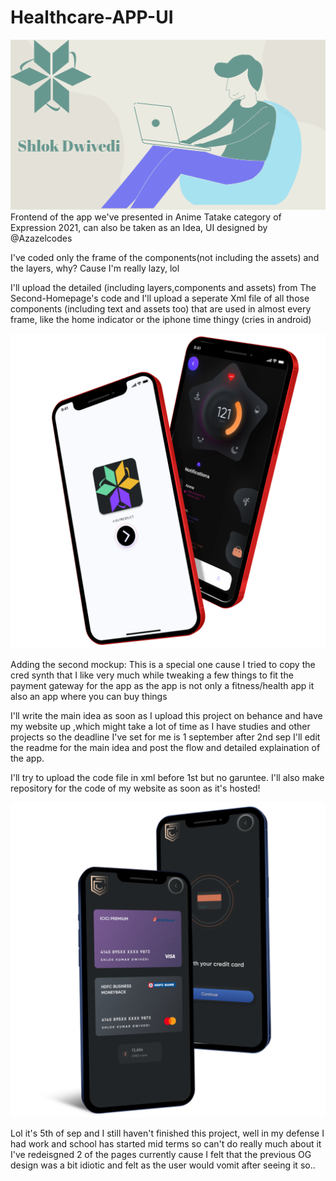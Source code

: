 # Healthcare-APP-UI
![](https://github.com/Azazelcodes/Healthcare-APP-UI/blob/main/BannerV.3.png)
Frontend of the app we've presented in Anime Tatake category of Expression 2021, can also be taken as an Idea, UI designed by @Azazelcodes

I've coded only the frame of the components(not including the assets) and the layers, why?
Cause I'm really lazy, lol

I'll upload the detailed (including layers,components and assets) from The Second-Homepage's code
and I'll upload a seperate Xml file of all those components (including text and assets too) that are used in almost every frame, like the home indicator or the iphone time thingy (cries in android)

![](https://github.com/Azazelcodes/Healthcare-APP-UI/blob/main/Pixel%20True%20Mockup.png)

Adding the second mockup: This is a special one cause I tried to copy the cred synth that I like very much while tweaking a few things to fit the payment gateway for the app as the app is not only a fitness/health app it also an app where you can buy things

I'll write the main idea as soon as I upload this project on behance and have my website up ,which might take a lot of time as I have studies and other projects so the deadline I've set for me is 1 september after 2nd sep I'll edit the readme for the main idea and post the flow and detailed explaination of the app.

I'll try to upload the code file in xml before 1st but no garuntee.
I'll also make repository for the code of my website as soon as it's hosted!

![](https://github.com/Azazelcodes/Healthcare-APP-UI/blob/main/cred%20mockup.png)

Lol it's 5th of sep and I still haven't finished this project, well in my defense I had work and school has started mid terms so can't do really much about it
I've redeisgned 2 of the pages currently cause I felt that the previous OG design was a bit idiotic and felt as the user would vomit after seeing it so..
